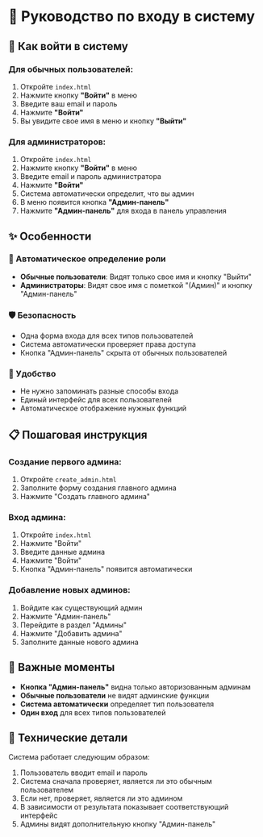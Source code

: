# 🔐 Руководство по входу в систему

## 🚀 Как войти в систему

### Для обычных пользователей:
1. Откройте `index.html`
2. Нажмите кнопку **"Войти"** в меню
3. Введите ваш email и пароль
4. Нажмите **"Войти"**
5. Вы увидите свое имя в меню и кнопку **"Выйти"**

### Для администраторов:
1. Откройте `index.html`
2. Нажмите кнопку **"Войти"** в меню
3. Введите email и пароль администратора
4. Нажмите **"Войти"**
5. Система автоматически определит, что вы админ
6. В меню появится кнопка **"Админ-панель"**
7. Нажмите **"Админ-панель"** для входа в панель управления

## ✨ Особенности

### 🔄 Автоматическое определение роли
- **Обычные пользователи**: Видят только свое имя и кнопку "Выйти"
- **Администраторы**: Видят свое имя с пометкой "(Админ)" и кнопку "Админ-панель"

### 🛡️ Безопасность
- Одна форма входа для всех типов пользователей
- Система автоматически проверяет права доступа
- Кнопка "Админ-панель" скрыта от обычных пользователей

### 🎯 Удобство
- Не нужно запоминать разные способы входа
- Единый интерфейс для всех пользователей
- Автоматическое отображение нужных функций

## 📋 Пошаговая инструкция

### Создание первого админа:
1. Откройте `create_admin.html`
2. Заполните форму создания главного админа
3. Нажмите "Создать главного админа"

### Вход админа:
1. Откройте `index.html`
2. Нажмите "Войти"
3. Введите данные админа
4. Нажмите "Войти"
5. Кнопка "Админ-панель" появится автоматически

### Добавление новых админов:
1. Войдите как существующий админ
2. Нажмите "Админ-панель"
3. Перейдите в раздел "Админы"
4. Нажмите "Добавить админа"
5. Заполните данные нового админа

## 🚨 Важные моменты

- **Кнопка "Админ-панель"** видна только авторизованным админам
- **Обычные пользователи** не видят админские функции
- **Система автоматически** определяет тип пользователя
- **Один вход** для всех типов пользователей

## 🔧 Технические детали

Система работает следующим образом:
1. Пользователь вводит email и пароль
2. Система сначала проверяет, является ли это обычным пользователем
3. Если нет, проверяет, является ли это админом
4. В зависимости от результата показывает соответствующий интерфейс
5. Админы видят дополнительную кнопку "Админ-панель"

